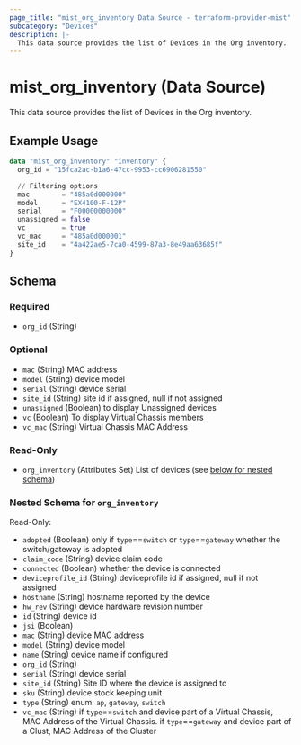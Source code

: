 ```yaml
---
page_title: "mist_org_inventory Data Source - terraform-provider-mist"
subcategory: "Devices"
description: |-
  This data source provides the list of Devices in the Org inventory.
---
```


# mist_org_inventory (Data Source)

This data source provides the list of Devices in the Org inventory.


## Example Usage

```terraform
data "mist_org_inventory" "inventory" {
  org_id = "15fca2ac-b1a6-47cc-9953-cc6906281550"

  // Filtering options
  mac        = "485a0d000000"
  model      = "EX4100-F-12P"
  serial     = "F00000000000"
  unassigned = false
  vc         = true
  vc_mac     = "485a0d000001"
  site_id    = "4a422ae5-7ca0-4599-87a3-8e49aa63685f"
}
```

<!-- schema generated by tfplugindocs -->
## Schema

### Required

- `org_id` (String)

### Optional

- `mac` (String) MAC address
- `model` (String) device model
- `serial` (String) device serial
- `site_id` (String) site id if assigned, null if not assigned
- `unassigned` (Boolean) to display Unassigned devices
- `vc` (Boolean) To display Virtual Chassis members
- `vc_mac` (String) Virtual Chassis MAC Address

### Read-Only

- `org_inventory` (Attributes Set) List of devices (see [below for nested schema](#nestedatt--org_inventory))

<a id="nestedatt--org_inventory"></a>
### Nested Schema for `org_inventory`

Read-Only:

- `adopted` (Boolean) only if `type`==`switch` or `type`==`gateway`
whether the switch/gateway is adopted
- `claim_code` (String) device claim code
- `connected` (Boolean) whether the device is connected
- `deviceprofile_id` (String) deviceprofile id if assigned, null if not assigned
- `hostname` (String) hostname reported by the device
- `hw_rev` (String) device hardware revision number
- `id` (String) device id
- `jsi` (Boolean)
- `mac` (String) device MAC address
- `model` (String) device model
- `name` (String) device name if configured
- `org_id` (String)
- `serial` (String) device serial
- `site_id` (String) Site ID where the device is assigned to
- `sku` (String) device stock keeping unit
- `type` (String) enum: `ap`, `gateway`, `switch`
- `vc_mac` (String) if `type`==`switch` and device part of a Virtual Chassis, MAC Address of the Virtual Chassis. if `type`==`gateway` and device part of a Clust, MAC Address of the Cluster
